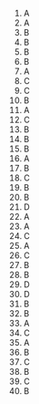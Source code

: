 1. A
2. A
3. B
4. B
5. B
6. B
7. A
8. C
9. C
10. B
11. A
12. C
13. B
14. B
15. B
16. A
17. B
18. C
19. B
20. B
21. D
22. A
23. A
24. C
25. A
26. C
27. B
28. B
29. D
30. D
31. B
32. B
33. A
34. C
35. A
36. B
37. C
38. B
39. C
40. B

